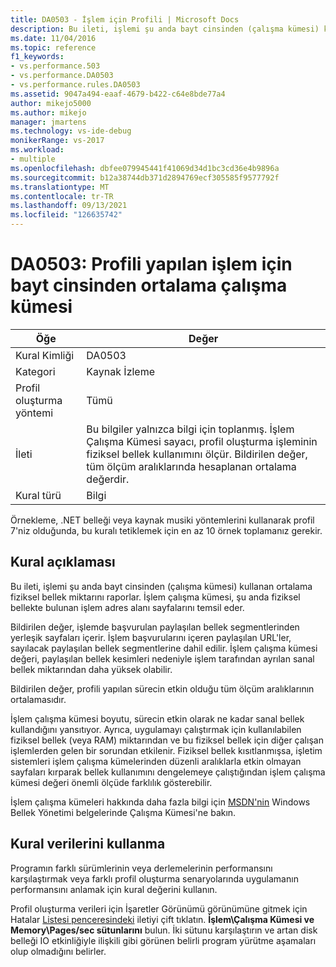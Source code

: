 ```yaml
---
title: DA0503 - İşlem için Profili | Microsoft Docs
description: Bu ileti, işlemi şu anda bayt cinsinden (çalışma kümesi) kullanan ortalama fiziksel bellek miktarını raporlar.
ms.date: 11/04/2016
ms.topic: reference
f1_keywords:
- vs.performance.503
- vs.performance.DA0503
- vs.performance.rules.DA0503
ms.assetid: 9047a494-eaaf-4679-b422-c64e8bde77a4
author: mikejo5000
ms.author: mikejo
manager: jmartens
ms.technology: vs-ide-debug
monikerRange: vs-2017
ms.workload:
- multiple
ms.openlocfilehash: dbfee079945441f41069d34d1bc3cd36e4b9896a
ms.sourcegitcommit: b12a38744db371d2894769ecf305585f9577792f
ms.translationtype: MT
ms.contentlocale: tr-TR
ms.lasthandoff: 09/13/2021
ms.locfileid: "126635742"
---
```

# <a name="da0503-average-working-set-in-bytes-for-the-process-being-profiled"></a>DA0503: Profili yapılan işlem için bayt cinsinden ortalama çalışma kümesi

|Öğe|Değer|
|-|-|
|Kural Kimliği|DA0503|
|Kategori|Kaynak İzleme|
|Profil oluşturma yöntemi|Tümü|
|İleti|Bu bilgiler yalnızca bilgi için toplanmış. İşlem Çalışma Kümesi sayacı, profil oluşturma işleminin fiziksel bellek kullanımını ölçür. Bildirilen değer, tüm ölçüm aralıklarında hesaplanan ortalama değerdir.|
|Kural türü|Bilgi|

 Örnekleme, .NET belleği veya kaynak musiki yöntemlerini kullanarak profil 7'niz olduğunda, bu kuralı tetiklemek için en az 10 örnek toplamanız gerekir.

## <a name="rule-description"></a>Kural açıklaması
 Bu ileti, işlemi şu anda bayt cinsinden (çalışma kümesi) kullanan ortalama fiziksel bellek miktarını raporlar. İşlem çalışma kümesi, şu anda fiziksel bellekte bulunan işlem adres alanı sayfalarını temsil eder.

 Bildirilen değer, işlemde başvurulan paylaşılan bellek segmentlerinden yerleşik sayfaları içerir. İşlem başvurularını içeren paylaşılan URL'ler, sayılacak paylaşılan bellek segmentlerine dahil edilir. İşlem çalışma kümesi değeri, paylaşılan bellek kesimleri nedeniyle işlem tarafından ayrılan sanal bellek miktarından daha yüksek olabilir.

 Bildirilen değer, profili yapılan sürecin etkin olduğu tüm ölçüm aralıklarının ortalamasıdır.

 İşlem çalışma kümesi boyutu, sürecin etkin olarak ne kadar sanal bellek kullandığını yansıtıyor. Ayrıca, uygulamayı çalıştırmak için kullanılabilen fiziksel bellek (veya RAM) miktarından ve bu fiziksel bellek için diğer çalışan işlemlerden gelen bir sorundan etkilenir. Fiziksel bellek kısıtlanmışsa, işletim sistemleri işlem çalışma kümelerinden düzenli aralıklarla etkin olmayan sayfaları kırparak bellek kullanımını dengelemeye çalıştığından işlem çalışma kümesi değeri önemli ölçüde farklılık gösterebilir.

 İşlem çalışma kümeleri hakkında daha fazla bilgi için [MSDN'nin](/windows/win32/memory/working-set) Windows Bellek Yönetimi belgelerinde Çalışma Kümesi'ne bakın.

## <a name="how-to-use-rule-data"></a>Kural verilerini kullanma
 Programın farklı sürümlerinin veya derlemelerinin performansını karşılaştırmak veya farklı profil oluşturma senaryolarında uygulamanın performansını anlamak için kural değerini kullanın.

 Profil oluşturma verileri için İşaretler Görünümü görünümüne gitmek için Hatalar [Listesi penceresindeki](../profiling/marks-view.md) iletiyi çift tıklatın. **İşlem\Çalışma Kümesi ve** **Memory\Pages/sec sütunlarını** bulun. İki sütunu karşılaştırın ve artan disk belleği IO etkinliğiyle ilişkili gibi görünen belirli program yürütme aşamaları olup olmadığını belirler.
